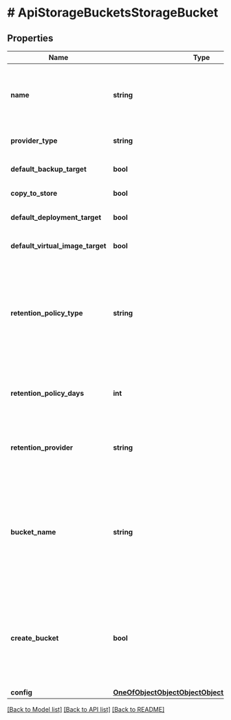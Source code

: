 # # ApiStorageBucketsStorageBucket

## Properties

Name | Type | Description | Notes
------------ | ------------- | ------------- | -------------
**name** | **string** | A unique name scoped to your account for the storage bucket |
**provider_type** | **string** | The type of storage bucket |
**default_backup_target** | **bool** | Default Backup Target | [optional] [default to false]
**copy_to_store** | **bool** | Archive Snapshots | [optional]
**default_deployment_target** | **bool** | Default Deployment Target | [optional] [default to false]
**default_virtual_image_target** | **bool** | Default Virtual Image Store | [optional] [default to false]
**retention_policy_type** | **string** | Cleanup mode. &#x60;backup&#x60; - Move old files to a backup provider. &#x60;delete&#x60; - Delete old files. &#x60;none&#x60; - Keep all files. | [optional] [default to 'none']
**retention_policy_days** | **int** | The number of days old a file must be before it is deleted. | [optional]
**retention_provider** | **string** | The backup Storage Bucket where old files are moved to. | [optional]
**bucket_name** | **string** | The name of the bucket. Only applies to &#x60;Amazon&#x60;, &#x60;Azure&#x60;, &#x60;CIFS&#x60;, &#x60;NFSv3&#x60;, &#x60;Openstack Swift&#x60;, and &#x60;Rackspace CDN&#x60;. | [optional]
**create_bucket** | **bool** | Create the bucket if it does not exist. Only applies to &#x60;Amazon&#x60;, &#x60;Azure&#x60;, &#x60;Openstack Swift&#x60;, and &#x60;Rackspace CDN&#x60;. | [optional] [default to false]
**config** | [**OneOfObjectObjectObjectObjectObjectObjectObject**](OneOfObjectObjectObjectObjectObjectObjectObject.md) |  |

[[Back to Model list]](../../README.md#models) [[Back to API list]](../../README.md#endpoints) [[Back to README]](../../README.md)
